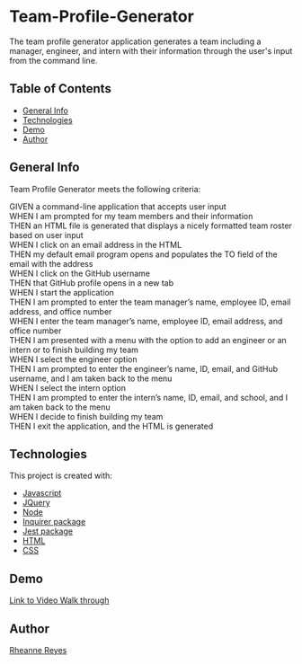 # Team-Profile-Generator

The team profile generator application generates a team including a manager, engineer, and intern with their information through the user's input from the command line.

## Table of Contents

- [General Info](#general-info)
- [Technologies](#technologies)
- [Demo](#demo)
- [Author](#author)

## General Info
Team Profile Generator meets the following criteria:

GIVEN a command-line application that accepts user input </br>
WHEN I am prompted for my team members and their information </br>
THEN an HTML file is generated that displays a nicely formatted team roster based on user input </br>
WHEN I click on an email address in the HTML </br>
THEN my default email program opens and populates the TO field of the email with the address </br>
WHEN I click on the GitHub username </br>
THEN that GitHub profile opens in a new tab </br>
WHEN I start the application </br>
THEN I am prompted to enter the team manager’s name, employee ID, email address, and office number </br>
WHEN I enter the team manager’s name, employee ID, email address, and office number </br>
THEN I am presented with a menu with the option to add an engineer or an intern or to finish building my team </br>
WHEN I select the engineer option </br>
THEN I am prompted to enter the engineer’s name, ID, email, and GitHub username, and I am taken back to the menu </br>
WHEN I select the intern option </br>
THEN I am prompted to enter the intern’s name, ID, email, and school, and I am taken back to the menu </br>
WHEN I decide to finish building my team </br>
THEN I exit the application, and the HTML is generated </br>


## Technologies

This project is created with:

- [Javascript](https://javascript.com/)
- [JQuery](https://jquery.com/)
- [Node](https://www.nodesoftware.com/?gclid=Cj0KCQiA7NKBBhDBARIsAHbXCB6tjiRB0Swb6tW761XCKEBqzP7vkz6NTptfe23zj-wRIt9y4L5XD7IaAtdREALw_wcB)
- [Inquirer package](https://www.npmjs.com/package/inquirer)
- [Jest package](https://www.npmjs.com/package/jest)
- [HTML](https://html.com/)
- [CSS](https://www.w3.org/Style/CSS/Overview.en.html)

## Demo

[Link to Video Walk through](https://drive.google.com/file/d/1LnLe9uBWTxIAq9NtN1LRhMgdcaNDHey9/view)

## Author

[Rheanne Reyes](https://github.com/rheannemr)
